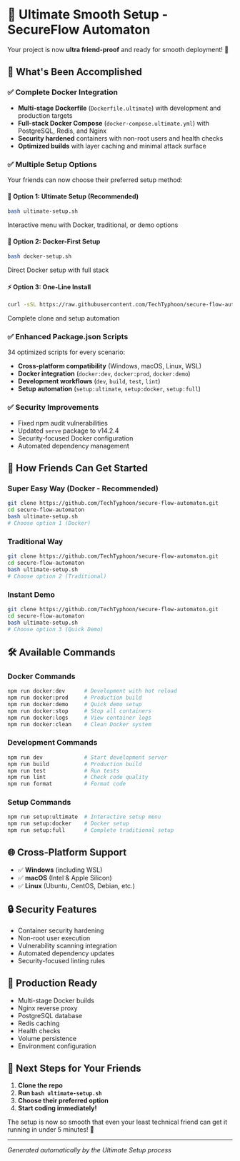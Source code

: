 # 🚀 Ultimate Smooth Setup - SecureFlow Automaton

Your project is now **ultra friend-proof** and ready for smooth deployment! 🎉

## 🌟 What's Been Accomplished

### ✅ Complete Docker Integration
- **Multi-stage Dockerfile** (`Dockerfile.ultimate`) with development and production targets
- **Full-stack Docker Compose** (`docker-compose.ultimate.yml`) with PostgreSQL, Redis, and Nginx
- **Security hardened** containers with non-root users and health checks
- **Optimized builds** with layer caching and minimal attack surface

### ✅ Multiple Setup Options
Your friends can now choose their preferred setup method:

#### 🎯 Option 1: Ultimate Setup (Recommended)
```bash
bash ultimate-setup.sh
```
Interactive menu with Docker, traditional, or demo options

#### 🐳 Option 2: Docker-First Setup
```bash
bash docker-setup.sh
```
Direct Docker setup with full stack

#### ⚡ Option 3: One-Line Install
```bash
curl -sSL https://raw.githubusercontent.com/TechTyphoon/secure-flow-automaton/main/install.sh | bash
```
Complete clone and setup automation

### ✅ Enhanced Package.json Scripts
34 optimized scripts for every scenario:
- **Cross-platform compatibility** (Windows, macOS, Linux, WSL)
- **Docker integration** (`docker:dev`, `docker:prod`, `docker:demo`)
- **Development workflows** (`dev`, `build`, `test`, `lint`)
- **Setup automation** (`setup:ultimate`, `setup:docker`, `setup:full`)

### ✅ Security Improvements
- Fixed npm audit vulnerabilities
- Updated `serve` package to v14.2.4
- Security-focused Docker configuration
- Automated dependency management

## 🎊 How Friends Can Get Started

### Super Easy Way (Docker - Recommended)
```bash
git clone https://github.com/TechTyphoon/secure-flow-automaton.git
cd secure-flow-automaton
bash ultimate-setup.sh
# Choose option 1 (Docker)
```

### Traditional Way
```bash
git clone https://github.com/TechTyphoon/secure-flow-automaton.git
cd secure-flow-automaton
bash ultimate-setup.sh
# Choose option 2 (Traditional)
```

### Instant Demo
```bash
git clone https://github.com/TechTyphoon/secure-flow-automaton.git
cd secure-flow-automaton
bash ultimate-setup.sh
# Choose option 3 (Quick Demo)
```

## 🛠 Available Commands

### Docker Commands
```bash
npm run docker:dev      # Development with hot reload
npm run docker:prod     # Production build
npm run docker:demo     # Quick demo setup
npm run docker:stop     # Stop all containers
npm run docker:logs     # View container logs
npm run docker:clean    # Clean Docker system
```

### Development Commands
```bash
npm run dev             # Start development server
npm run build           # Production build
npm run test            # Run tests
npm run lint            # Check code quality
npm run format          # Format code
```

### Setup Commands
```bash
npm run setup:ultimate  # Interactive setup menu
npm run setup:docker    # Docker setup
npm run setup:full      # Complete traditional setup
```

## 🌐 Cross-Platform Support
- ✅ **Windows** (including WSL)
- ✅ **macOS** (Intel & Apple Silicon)
- ✅ **Linux** (Ubuntu, CentOS, Debian, etc.)

## 🔒 Security Features
- Container security hardening
- Non-root user execution
- Vulnerability scanning integration
- Automated dependency updates
- Security-focused linting rules

## 📱 Production Ready
- Multi-stage Docker builds
- Nginx reverse proxy
- PostgreSQL database
- Redis caching
- Health checks
- Volume persistence
- Environment configuration

## 🎯 Next Steps for Your Friends

1. **Clone the repo**
2. **Run `bash ultimate-setup.sh`**
3. **Choose their preferred option**
4. **Start coding immediately!**

The setup is now so smooth that even your least technical friend can get it running in under 5 minutes! 🚀

---
*Generated automatically by the Ultimate Setup process*
